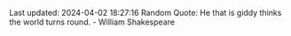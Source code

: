 Last updated: 2024-04-02 18:27:16
Random Quote: He that is giddy thinks the world turns round. - William Shakespeare